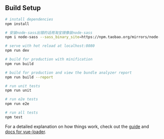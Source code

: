 ## Build Setup

``` bash
# install dependencies
npm install

# 安装node-sass出错的话用淘宝镜像装node-sass
npm i node-sass --sass_binary_site=https://npm.taobao.org/mirrors/node-sass/

# serve with hot reload at localhost:8080
npm run dev

# build for production with minification
npm run build

# build for production and view the bundle analyzer report
npm run build --report

# run unit tests
npm run unit

# run e2e tests
npm run e2e

# run all tests
npm test
```

For a detailed explanation on how things work, check out the [guide](http://vuejs-templates.github.io/webpack/) and [docs for vue-loader](http://vuejs.github.io/vue-loader).
